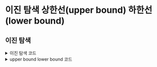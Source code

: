 # 이진 탐색 상한선(upper bound) 하한선 (lower bound)

## 이진 탐색

<details>
<summary>이진 탐색 코드</summary>

```C
int BSearch(int ar[], int len, int target)
{
	int first=0;   // 탐색 대상의 시작 인덱스 값
	int last=len-1;   // 탐색 대상의 마지막 인덱스 값
	int mid; 

	while(first<=last)
	{
		mid = (first+last) / 2;   // 탐색 대상의 중앙을 찾는다. 

		if(target == ar[mid]) return mid;
		if(target<ar[mid]) last = mid-1;
		else first = mid+1;
		
	}
	return -1;   // 찾지 못했을 때 반환되는 값 -1
} 
```
</details>

<details>
<summary>upper bound lower bound 코드</summary>

```C
int upper_bound(int arr[], int left, int right, int target) {
	int mid;
	while (left < right) {
		mid = (left + right) / 2;
		if (arr[mid] <= target) left = mid + 1;
		else right = mid;
	}
	return right;
}

int lower_bound(int arr[], int left, int right, int target) {
	int mid;
	while (left < right) {
		mid = (left + right) / 2;
		if (arr[mid] < target) left = mid + 1;
		else right = mid;
	}
	return right;
}
```
</details>